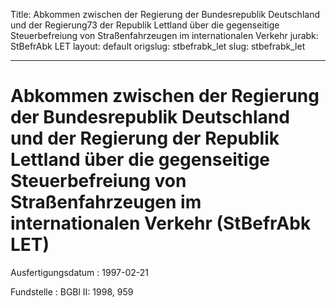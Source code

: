 Title: Abkommen zwischen der Regierung der Bundesrepublik Deutschland und der Regierung73
  der Republik Lettland über die gegenseitige Steuerbefreiung von Straßenfahrzeugen
  im internationalen Verkehr
jurabk: StBefrAbk LET
layout: default
origslug: stbefrabk_let
slug: stbefrabk_let

---

# Abkommen zwischen der Regierung der Bundesrepublik Deutschland und der Regierung der Republik Lettland über die gegenseitige Steuerbefreiung von Straßenfahrzeugen im internationalen Verkehr (StBefrAbk LET)

Ausfertigungsdatum
:   1997-02-21

Fundstelle
:   BGBl II: 1998, 959

